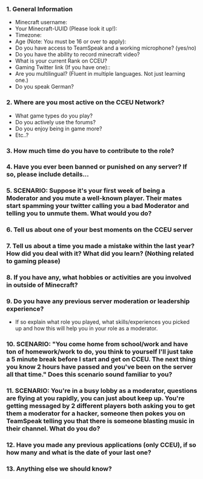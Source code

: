 ### 1. General Information
  - Minecraft username:
  - Your Minecraft-UUID (Please look it up!):
  - Timezone:
  - Age (Note: You must be 16 or over to apply):
  - Do you have access to TeamSpeak and a working microphone? (yes/no)
  - Do you have the ability to record minecraft video?
  - What is your current Rank on CCEU?
  - Gaming Twitter link (If you have one)::
  - Are you multilingual? (Fluent in multiple languages. Not just learning one.)
  - Do you speak German?

### 2. Where are you most active on the CCEU Network?
  - What game types do you play?
  - Do you actively use the forums?
  - Do you enjoy being in game more?
  - Etc..? 

### 3. How much time do you have to contribute to the role?

### 4. Have you ever been banned or punished on any server? If so, please include details...

### 5. SCENARIO: Suppose it's your first week of being a Moderator and you mute a well-known player. Their mates start spamming your twitter calling you a bad Moderator and telling you to unmute them. What would you do?

### 6. Tell us about one of your best moments on the CCEU server

### 7. Tell us about a time you made a mistake within the last year? How did you deal with it? What did you learn? (Nothing related to gaming please)

### 8. If you have any, what hobbies or activities are you involved in outside of Minecraft?

### 9. Do you have any previous server moderation or leadership experience?
  - If so explain what role you played, what skills/experiences you picked up and how this will help you in your role as a moderator.

### 10. SCENARIO: "You come home from school/work and have ton of homework/work to do, you think to yourself I'll just take a 5 minute break before I start and get on CCEU. The next thing you know 2 hours have passed and you've been on the server all that time." Does this scenario sound familiar to you? 

### 11. SCENARIO: You're in a busy lobby as a moderator, questions are flying at you rapidly, you can just about keep up. You're getting messaged by 2 different players both asking you to get them a moderator for a hacker, someone then pokes you on TeamSpeak telling you that there is someone blasting music in their channel. What do you do?

### 12. Have you made any previous applications (only CCEU), if so how many and what is the date of your last one? 

### 13. Anything else we should know?
